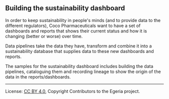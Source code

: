 <!-- SPDX-License-Identifier: CC-BY-4.0 -->
<!-- Copyright Contributors to the Egeria project. -->

## Building the sustainability dashboard

In order to keep sustainability in people's minds (and to provide data to the different regulators),
Coco Pharmaceuticals want to have a set of dashboards and reports that shows their current status and how it is changing
(better or worse) over time.

Data pipelines take the data they have, transform and combine it into a sustainability database that supplies
data to these new dashboards and reports.

The samples for the sustainability dashboard includes building the data pipelines, cataloguing them
and recording lineage to show the origin of the data in the reports/dashboards.


----
License: [CC BY 4.0](https://creativecommons.org/licenses/by/4.0/), Copyright Contributors to the Egeria project.